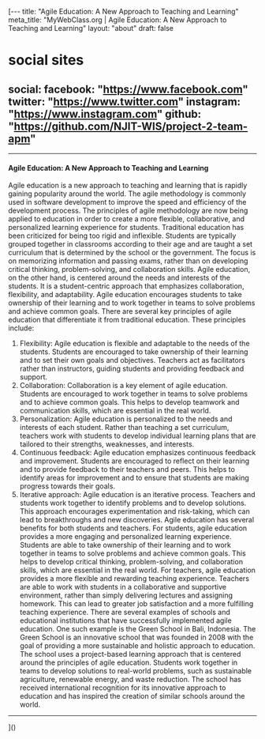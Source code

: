 [---
title: "Agile Education: A New Approach to Teaching and Learning"
meta_title: "MyWebClass.org | Agile Education: A New Approach to Teaching and Learning"
layout: "about"
draft: false

# social sites
social:
  facebook: "https://www.facebook.com"
  twitter: "https://www.twitter.com"
  instagram: "https://www.instagram.com"
  github: "https://github.com/NJIT-WIS/project-2-team-apm"
---

---

#### Agile Education: A New Approach to Teaching and Learning

Agile education is a new approach to teaching and learning that is rapidly gaining popularity around the world. The agile methodology is commonly used in software development to improve the speed and efficiency of the development process. The principles of agile methodology are now being applied to education in order to create a more flexible, collaborative, and personalized learning experience for students.
Traditional education has been criticized for being too rigid and inflexible. Students are typically grouped together in classrooms according to their age and are taught a set curriculum that is determined by the school or the government. The focus is on memorizing information and passing exams, rather than on developing critical thinking, problem-solving, and collaboration skills.
Agile education, on the other hand, is centered around the needs and interests of the students. It is a student-centric approach that emphasizes collaboration, flexibility, and adaptability. Agile education encourages students to take ownership of their learning and to work together in teams to solve problems and achieve common goals.
There are several key principles of agile education that differentiate it from traditional education. These principles include:
1.	Flexibility: Agile education is flexible and adaptable to the needs of the students. Students are encouraged to take ownership of their learning and to set their own goals and objectives. Teachers act as facilitators rather than instructors, guiding students and providing feedback and support.
2.	Collaboration: Collaboration is a key element of agile education. Students are encouraged to work together in teams to solve problems and to achieve common goals. This helps to develop teamwork and communication skills, which are essential in the real world.
3.	Personalization: Agile education is personalized to the needs and interests of each student. Rather than teaching a set curriculum, teachers work with students to develop individual learning plans that are tailored to their strengths, weaknesses, and interests.
4.	Continuous feedback: Agile education emphasizes continuous feedback and improvement. Students are encouraged to reflect on their learning and to provide feedback to their teachers and peers. This helps to identify areas for improvement and to ensure that students are making progress towards their goals.
5.	Iterative approach: Agile education is an iterative process. Teachers and students work together to identify problems and to develop solutions. This approach encourages experimentation and risk-taking, which can lead to breakthroughs and new discoveries.
Agile education has several benefits for both students and teachers. For students, agile education provides a more engaging and personalized learning experience. Students are able to take ownership of their learning and to work together in teams to solve problems and achieve common goals. This helps to develop critical thinking, problem-solving, and collaboration skills, which are essential in the real world.
For teachers, agile education provides a more flexible and rewarding teaching experience. Teachers are able to work with students in a collaborative and supportive environment, rather than simply delivering lectures and assigning homework. This can lead to greater job satisfaction and a more fulfilling teaching experience.
There are several examples of schools and educational institutions that have successfully implemented agile education. One such example is the Green School in Bali, Indonesia. The Green School is an innovative school that was founded in 2008 with the goal of providing a more sustainable and holistic approach to education. The school uses a project-based learning approach that is centered around the principles of agile education. Students work together in teams to develop solutions to real-world problems, such as sustainable agriculture, renewable energy, and waste reduction. The school has received international recognition for its innovative approach to education and has inspired the creation of similar schools around the world.

---

]()
